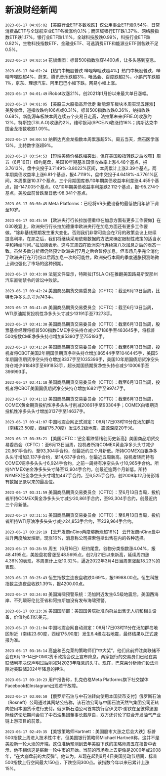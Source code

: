 # 新浪财经新闻
`2023-06-17 04:05:02` 【美股行业ETF多数收跌】仅公用事业ETF涨0.54%，日常消费品ETF与全球航空业ETF各微涨约0.1%；而区域银行ETF跌1.37%、网络股指数ETF跌1.17%，银行业ETF跌1.11%，全球科技股跌0.99%，科技行业ETF跌0.82%，生物科技指数ETF、金融业ETF、可选消费ETF和能源业ETF则各跌不足0.5%。

`2023-06-17 04:03:54` 花旗集团：标普500指数涨穿4400点，让多头感到窒息。

`2023-06-17 04:02:24` 【热门中概股普跌 哔哩哔哩跌超4%】热门中概股普跌，哔哩哔哩跌超4%，蔚来、腾讯音乐跌超3%，唯品会、百度跌超2%，小鹏汽车跌超1%，京东、理想汽车、阿里巴巴小幅下跌。网易小幅上涨。

`2023-06-17 04:01:49` iRobot收涨21%，创2021年1月份以来最大单日涨幅。

`2023-06-17 04:01:05` 【美股三大股指高开低走 新能源车板块本周实现五连涨】美股收盘，道指收跌约106点或0.31%，标普500指数收跌0.36%，纳指收跌0.68%。新能源车板块本周连续五个交易日走高，法拉第未来(FFIE.O)收涨约12%，特斯拉(TSLA.O)收涨约2%。维珍银河(SPCE.N)收涨约16%；纳斯达克中国金龙指数收跌1.09%。

`2023-06-17 04:00:53` 纳斯达克金龙指数本周累涨超5%。周五当天，燃石医学涨13%，比特数字涨超9%。

`2023-06-17 03:54:53` 【短端美债价格跌幅突出，但在美国股指转跌之后收窄】周五（6月16日）纽约尾盘，美国10年期基准国债收益率上涨4.48个基点，报3.7613%，盘中交投于3.7149%-3.8022%区间，本周累计上涨2.39个基点。两年期美债收益率上涨6.81个基点，报4.7119%，盘中交投于4.6418%-4.7761%区间，本周累涨10.37个基点。三个月期国库券/10年期美债收益率利差涨4.455个基点，报-147.005个基点。02/10年期美债收益率利差跌2.112个基点，报-95.274个基点，美股盘前曾跌至日低-98.341个基点。

`2023-06-17 03:50:45` Meta Platforms：已经将VR头戴设备的最低使用年龄下调至10岁。

`2023-06-17 03:45:59` 【欧洲央行行长拉加德重申在加息方面有更多工作要做】在G30晚宴上，欧洲央行行长拉加德重申欧洲央行在加息方面还有更多工作要做。“除非基线预期发生重大变化，否则我们非常可能会在7月的政策会议上继续提高利率。在那之后，我们将继续采用依赖数据的方法来确定限制性政策的适当水平和持续时间。”拉加德表示。这与其周四在欧洲央行连续第八次加息之后的表态一致。虽然多数分析师仍然预计欧洲央行7月之后会暂停加息，但市场几乎完全消化了欧洲央行在7月份以后再加息一次的可能性，欧洲央行本周的季度通胀预测略微上调也强化了市场的这种预期。

`2023-06-17 03:43:09` 法庭文件显示，特斯拉(TSLA.O)在推翻美国路易斯安那州汽车直销禁令的诉讼中败诉。

`2023-06-17 03:42:24` 美国商品期货交易委员会（CFTC）：截至6月13日当周，比特币净多头头寸为743手。

`2023-06-17 03:41:45` 美国商品期货交易委员会（CFTC）：截至6月13日当周，WTI原油期货投机性净多头头寸减少13191手至73273手。

`2023-06-17 03:41:30` 美国商品期货交易委员会（CFTC）：截至6月13日当周，股票基金经理将标普500指数CME净空头持仓减少57186手至483645手，将标普500指数CME净多头持仓增加95390手至755193手。

`2023-06-17 03:41:24` 美国商品期货交易委员会（CFTC）：截至6月13日当周，投机者将CBOT美国2年期国债期货净空头持仓增加86544手至1046445手，美国5年期国债期货净空头持仓增加8337手至1035396手，美国10年期国债期货净空头持仓减少61848手至691853手，超长期国债期货净空头持仓减少10006手至396993手。

`2023-06-17 03:41:18` 美国商品期货交易委员会（CFTC）：截至6月13日当周，投机者将CBOT美国国债期货净空头持仓增加16821手至99747手。

`2023-06-17 03:41:13` 美国商品期货交易委员会（CFTC）：截至6月13日当周，COMEX黄金期货投机性净多头头寸削减20861手至93304手；COMEX白银期货投机性净多头头寸增加3137手至14637手。

`2023-06-17 03:41:07` 中国地震台网正式测定：06月17日03时10分在汤加群岛（南纬23.50度，西经175.70度）发生6.2级地震，震源深度20千米。

`2023-06-17 03:35:21` 【美国CFTC：钯金看跌情绪创历史新高】美国商品期货交易委员会（CFTC）：至6月13日当周，投机者所持COMEX黄金净多头头寸减少20,861手合约，至93,304手合约，创最近约三个月新低。所持COMEX白银净多头头寸增加3,137手合约，至14,637手合约，创最近五周新高。投机者转而持有COMEX铜净多头头寸6,924手合约，之前一周持有净空头头寸10,965手合约。所持NYMEX铂金净多头头寸降至13,904手合约，创最近逾两个月新低。所持NYMEX钯金净空头头寸增加447手合约，至6,525手合约，创2009年12月份彭博有数据记录以来的最高位。

`2023-06-17 03:31:59` 美国商品期货交易委员会（CFTC）：至6月13日当周，投机者所持COMEX黄金净多头头寸减少20,861手合约，至93,304手合约，创最近约三个月新低。

`2023-06-17 03:31:51` 美国商品期货交易委员会（CFTC）：至6月13日当周，投机者所持WTI原油净多头头寸减少24,853手合约，至239,964手合约。

`2023-06-17 03:29:19` 【云开发商nCino两度熔断涨超16%】 云开发商nCino盘中拉升两度触发熔断，现涨16%，消息称公司探索包括出售在内的各种选择。

`2023-06-17 03:28:55` 周五（6月16日）纽约尾盘，谷物分类指数涨4.04%，报48.4195点，美股盘初曾涨至48.5695点，创2月21日以来新高，延续周四涨4.36%的表现，本周累计上涨10.32%，逼近2022年3月4日当周累涨超18.23%的表现。

`2023-06-17 03:25:43` 恒生指数主连夜盘收跌0.69%，报19988.00点。恒生科技指数主连夜盘收跌1.39%，报4200.00点。

`2023-06-17 03:24:03` 美国海啸预警系统：汤加附近发生6.5级地震后，美国西海岸、不列颠哥伦比亚省和阿拉斯加没有发布海啸预警。

`2023-06-17 03:23:36` 美国国防部：美国国务院批准向荷兰出售无人机和相关设备，价值约6.11亿美元。

`2023-06-17 03:21:04` 中国地震台网自动测定：06月17日03时11分在汤加群岛地区附近（南纬23.60度，西经175.90度）发生6.4级左右地震，最终结果以正式速报为准。

`2023-06-17 03:16:14` 高盛和巴克莱的策略师们“中大奖”，他们此前押注美联储不会在6月13-14日FOMC货币政策会议上宣布降息。两家银行的交易员们已经在美联储利率决议声明过后削减对2023年降息的头寸。现在，巴克莱分析师们设法消除对美联储2024年降息的押注。

`2023-06-17 03:10:23` 用户报告称，扎克伯格Meta Platforms旗下社交媒体Facebook和Instagram出现若干故障。

`2023-06-17 03:00:50` 【俄罗斯石油与中石油转向使用本国货币支付】俄罗斯石油（Rosneft）公司通过其网站公告称，该石油公司与中国石油天然气集团公司正转向使用本国货币进行支付。俄罗斯石油公司首席执行官伊戈尔·谢钦在圣彼得堡国际经济论坛期间会见了中石油集团董事长戴厚良，双方还讨论了联合开发油气产业链上游项目的前景。

`2023-06-17 02:49:35` 【美银策略师Hartnett：美国股市大涨之后会大跌】标普500指数上周进入技术性牛市，但美国银行策略师Michael Hartnett称，这并不是美股新一轮大涨的开端。这位准确预测到去年美股下跌的策略师周五在报告中表示，他不相信这是崭新一轮牛市的开始。当前的市场看上去更像是2000年或2008年，“在大崩盘前的大反弹”。他认为，从现在起到9月4日美国劳动节期间，标普500指数上行空间最大150点，下跌空间300点。该指数今年以来已累计上涨15%。

